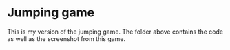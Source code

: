 # Jumping game

This is my version of the jumping game. The folder above contains the code as well as the screenshot from this game.
